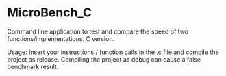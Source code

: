 # MicroBench_C
Command line application to test and compare the speed of two functions/implementations. C version.

Usage: Insert your instructions / function calls in the .c file and compile the project as release. Compiling the project as debug can cause a false benchmark result.

